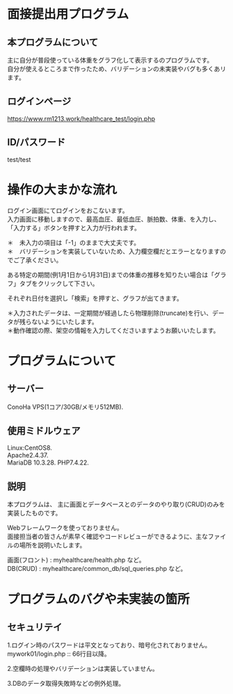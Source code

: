# 面接提出用プログラム
## 本プログラムについて
主に自分が普段使っている体重をグラフ化して表示するのプログラムです。  
自分が使えるところまで作ったため、バリデーションの未実装やバグも多くあリます。

## ログインページ
https://www.rm1213.work/healthcare_test/login.php

## ID/パスワード
test/test

# 操作の大まかな流れ
ログイン画面にてログインをおこないます。  
入力画面に移動しますので、最高血圧、最低血圧、脈拍数、体重、を入力し、「入力する」ボタンを押すと入力が行われます。  

＊　未入力の項目は「-1」のままで大丈夫です。  
＊　バリデーションを実装していないため、入力欄空欄だとエラーとなりますのでご了承ください。  

ある特定の期間(例1月1日から1月31日)までの体重の推移を知りたい場合は「グラフ」タブをクリックして下さい。  

それぞれ日付を選択し「検索」を押すと、グラフが出てきます。  

＊入力されたデータは、一定期間が経過したら物理削除(truncate)を行い、データが残らないようにいたします。  
＊動作確認の際、架空の情報を入力してくださいますようお願いいたします。  

# プログラムについて

## サーバー
ConoHa VPS(1コア/30GB/メモリ512MB). 

## 使用ミドルウェア
Linux:CentOS8.   
Apache2.4.37.    
MariaDB 10.3.28. 
PHP7.4.22. 

## 説明
本プログラムは、 主に画面とデータベースとのデータのやり取り(CRUD)のみを実装したものです。  

Webフレームワークを使っておりません。  
面接担当者の皆さんが素早く確認やコードレビューができるように、主なファイルの場所を説明いたします。  

画面(フロント) : myhealthcare/health.php  など。  
DB(CRUD) : myhealthcare/common_db/sql_queries.php など。  

# プログラムのバグや未実装の箇所

## セキュリテイ
1.ログイン時のパスワードは平文となっており、暗号化されておりません。  
mywork01/login.php :: 66行目以降。

2.空欄時の処理やバリデーションは実装していません。  

3.DBのデータ取得失敗時などの例外処理。  
